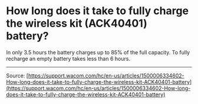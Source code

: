 # How long does it take to fully charge the wireless kit (ACK40401) battery?

In only 3.5 hours the battery charges up to 85% of the full capacity. To fully recharge an empty battery takes less than 6 hours.

---
Source: [https://support.wacom.com/hc/en-us/articles/1500006334602-How-long-does-it-take-to-fully-charge-the-wireless-kit-ACK40401-battery](https://support.wacom.com/hc/en-us/articles/1500006334602-How-long-does-it-take-to-fully-charge-the-wireless-kit-ACK40401-battery)
